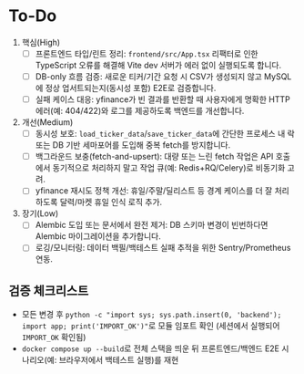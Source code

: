 # To-Do

1. 핵심(High)
   - [ ] 프론트엔드 타입/린트 정리: `frontend/src/App.tsx` 리팩터로 인한 TypeScript 오류를 해결해 Vite dev 서버가 에러 없이 실행되도록 합니다.
   - [ ] DB-only 흐름 검증: 새로운 티커/기간 요청 시 CSV가 생성되지 않고 MySQL에 정상 업서트되는지(동시성 포함) E2E로 검증합니다.
   - [ ] 실패 케이스 대응: yfinance가 빈 결과를 반환할 때 사용자에게 명확한 HTTP 에러(예: 404/422)와 로그를 제공하도록 백엔드를 개선합니다.

2. 개선(Medium)
   - [ ] 동시성 보호: `load_ticker_data`/`save_ticker_data`에 간단한 프로세스 내 락 또는 DB 기반 세마포어를 도입해 중복 fetch를 방지합니다.
   - [ ] 백그라운드 보충(fetch-and-upsert): 대량 또는 느린 fetch 작업은 API 호출에서 동기적으로 처리하지 말고 작업 큐(예: Redis+RQ/Celery)로 비동기화 고려.
   - [ ] yfinance 재시도 정책 개선: 휴일/주말/딜리스트 등 경계 케이스를 더 잘 처리하도록 달력/마켓 휴일 인식 로직 추가.

3. 장기(Low)
   - [ ] Alembic 도입 또는 문서에서 완전 제거: DB 스키마 변경이 빈번하다면 Alembic 마이그레이션을 추가합니다.
   - [ ] 로깅/모니터링: 데이터 백필/백테스트 실패 추적을 위한 Sentry/Prometheus 연동.

## 검증 체크리스트

- 모든 변경 후 `python -c "import sys; sys.path.insert(0, 'backend'); import app; print('IMPORT_OK')"`로 모듈 임포트 확인 (세션에서 실행되어 `IMPORT_OK` 확인됨)
- `docker compose up --build`로 전체 스택을 띄운 뒤 프론트엔드/백엔드 E2E 시나리오(예: 브라우저에서 백테스트 실행)를 재현
